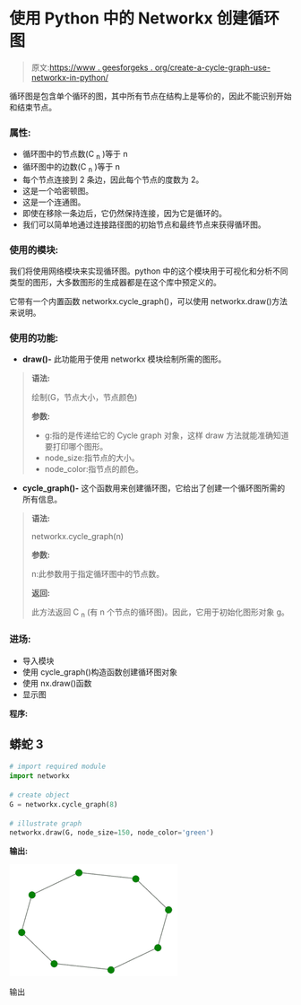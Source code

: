 # 使用 Python 中的 Networkx 创建循环图

> 原文:[https://www . geesforgeks . org/create-a-cycle-graph-use-networkx-in-python/](https://www.geeksforgeeks.org/create-a-cycle-graph-using-networkx-in-python/)

循环图是包含单个循环的图，其中所有节点在结构上是等价的，因此不能识别开始和结束节点。

### 属性:

*   循环图中的节点数(C <sub>n</sub> )等于 n
*   循环图中的边数(C <sub>n</sub> )等于 n
*   每个节点连接到 2 条边，因此每个节点的度数为 2。
*   这是一个哈密顿图。
*   这是一个连通图。
*   即使在移除一条边后，它仍然保持连接，因为它是循环的。
*   我们可以简单地通过连接路径图的初始节点和最终节点来获得循环图。

### 使用的模块:

我们将使用网络模块来实现循环图。python 中的这个模块用于可视化和分析不同类型的图形，大多数图形的生成器都是在这个库中预定义的。

它带有一个内置函数 networkx.cycle_graph()，可以使用 networkx.draw()方法来说明。

### 使用的功能:

*   **draw()-** 此功能用于使用 networkx 模块绘制所需的图形。

> **语法:**
> 
> 绘制(G，节点大小，节点颜色)
> 
> **参数:**
> 
> *   g:指的是传递给它的 Cycle graph 对象，这样 draw 方法就能准确知道要打印哪个图形。
> *   node_size:指节点的大小。
> *   node_color:指节点的颜色。

*   **cycle_graph()-** 这个函数用来创建循环图，它给出了创建一个循环图所需的所有信息。

> **语法:**
> 
> networkx.cycle_graph(n)
> 
> **参数:**
> 
> n:此参数用于指定循环图中的节点数。
> 
> **返回:**
> 
> 此方法返回 C <sub>n</sub> (有 n 个节点的循环图)。因此，它用于初始化图形对象 g。

### **进场:**

*   导入模块
*   使用 cycle_graph()构造函数创建循环图对象
*   使用 nx.draw()函数
*   显示图

**程序:**

## 蟒蛇 3

```py
# import required module
import networkx

# create object
G = networkx.cycle_graph(8)

# illustrate graph
networkx.draw(G, node_size=150, node_color='green')
```

**输出:**

![](img/4b5f9859d20f9f8508b726fb22ebe3d9.png)

输出